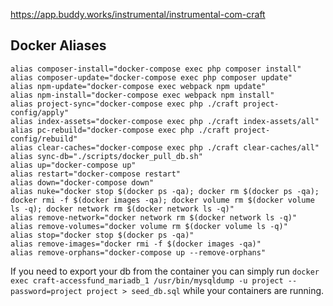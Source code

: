 https://app.buddy.works/instrumental/instrumental-com-craft


## Docker Aliases

```
alias composer-install="docker-compose exec php composer install"
alias composer-update="docker-compose exec php composer update"
alias npm-update="docker-compose exec webpack npm update"
alias npm-install="docker-compose exec webpack npm install"
alias project-sync="docker-compose exec php ./craft project-config/apply"
alias index-assets="docker-compose exec php ./craft index-assets/all"
alias pc-rebuild="docker-compose exec php ./craft project-config/rebuild"
alias clear-caches="docker-compose exec php ./craft clear-caches/all"
alias sync-db="./scripts/docker_pull_db.sh"
alias up="docker-compose up"
alias restart="docker-compose restart"
alias down="docker-compose down"
alias nuke="docker stop $(docker ps -qa); docker rm $(docker ps -qa); docker rmi -f $(docker images -qa); docker volume rm $(docker volume ls -q); docker network rm $(docker network ls -q)"
alias remove-network="docker network rm $(docker network ls -q)"
alias remove-volumes="docker volume rm $(docker volume ls -q)"
alias stop="docker stop $(docker ps -qa)"
alias remove-images="docker rmi -f $(docker images -qa)"
alias remove-orphans="docker-compose up --remove-orphans"
```

If you need to export your db from the container you can simply run `docker exec craft-accessfund_mariadb_1 /usr/bin/mysqldump -u project --password=project project > seed_db.sql` while your containers are running.
